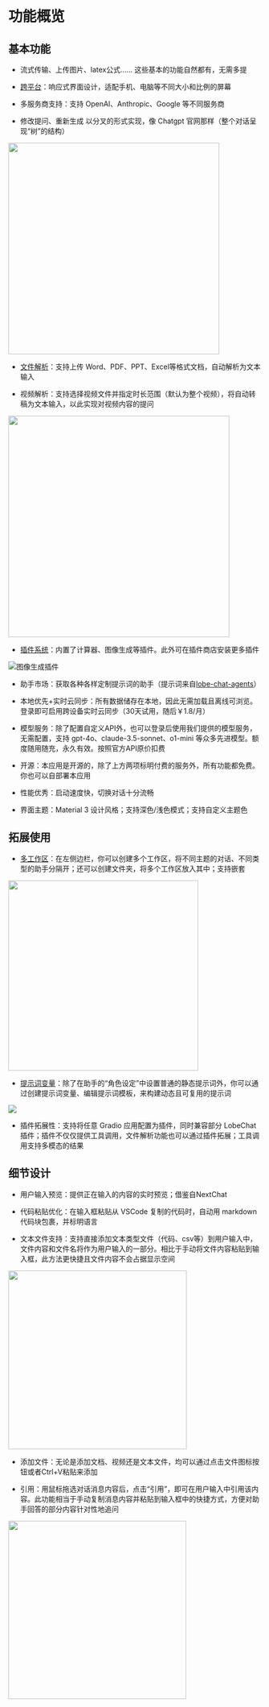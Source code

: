 # 功能概览

## 基本功能

- 流式传输、上传图片、latex公式…… 这些基本的功能自然都有，无需多提

- [跨平台](cross-platform)：响应式界面设计，适配手机、电脑等不同大小和比例的屏幕

- 多服务商支持：支持 OpenAI、Anthropic、Google 等不同服务商

- 修改提问、重新生成 以分叉的形式实现，像 Chatgpt 官网那样（整个对话呈现“树”的结构）
<img src="/usage/res/message-edit.png" width="420">

- [文件解析](file-parse)：支持上传 Word、PDF、PPT、Excel等格式文档，自动解析为文本输入

- 视频解析：支持选择视频文件并指定时长范围（默认为整个视频），将自动转稿为文本输入，以此实现对视频内容的提问
<img src="/usage/res/video-parse.png" width="440">

- [插件系统](plugins)：内置了计算器、图像生成等插件。此外可在插件商店安装更多插件
<img src="/usage/res/gen-image.webp" title="图像生成插件">

- 助手市场：获取各种各样定制提示词的助手（提示词来自[lobe-chat-agents](https://github.com/lobehub/lobe-chat-agents)）

- 本地优先+实时云同步：所有数据储存在本地，因此无需加载且离线可浏览。登录即可启用跨设备实时云同步（30天试用，随后￥1.8/月）

- 模型服务：除了配置自定义API外，也可以登录后使用我们提供的模型服务，无需配置，支持 gpt-4o、claude-3.5-sonnet、o1-mini 等众多先进模型。额度随用随充，永久有效。按照官方API原价扣费

- 开源：本应用是开源的，除了上方两项标明付费的服务外，所有功能都免费。你也可以自部署本应用

- 性能优秀：启动速度快，切换对话十分流畅

- 界面主题：Material 3 设计风格；支持深色/浅色模式；支持自定义主题色

## 拓展使用

- [多工作区](workspaces)：在左侧边栏，你可以创建多个工作区，将不同主题的对话、不同类型的助手分隔开；还可以创建文件夹，将多个工作区放入其中；支持嵌套
<img src="/usage/res/workspace-list.png" width="378">

- [提示词变量](prompt-vars)：除了在助手的“角色设定”中设置普通的静态提示词外，你可以通过创建提示词变量、编辑提示词模板，来构建动态且可复用的提示词
<img src="/usage/res/assistant-prompt-vars.png">

- 插件拓展性：支持将任意 Gradio 应用配置为插件，同时兼容部分 LobeChat 插件；插件不仅仅提供工具调用，文件解析功能也可以通过插件拓展；工具调用支持多模态的结果

## 细节设计

- 用户输入预览：提供正在输入的内容的实时预览；借鉴自NextChat

- 代码粘贴优化：在输入框粘贴从 VSCode 复制的代码时，自动用 markdown 代码块包裹，并标明语言

- 文本文件支持：支持直接添加文本类型文件（代码、csv等）到用户输入中，文件内容和文件名将作为用户输入的一部分。相比于手动将文件内容粘贴到输入框，此方法更快捷且文件内容不会占据显示空间
<img src="/usage/res/text-file.png" width="355">

- 添加文件：无论是添加文档、视频还是文本文件，均可以通过点击文件图标按钮或者Ctrl+V粘贴来添加

- 引用：用鼠标拖选对话消息内容后，点击“引用”，即可在用户输入中引用该内容。此功能相当于手动复制消息内容并粘贴到输入框中的快捷方式，方便对助手回答的部分内容针对性地追问
<img src="/usage/res/text-file.png" width="354">
